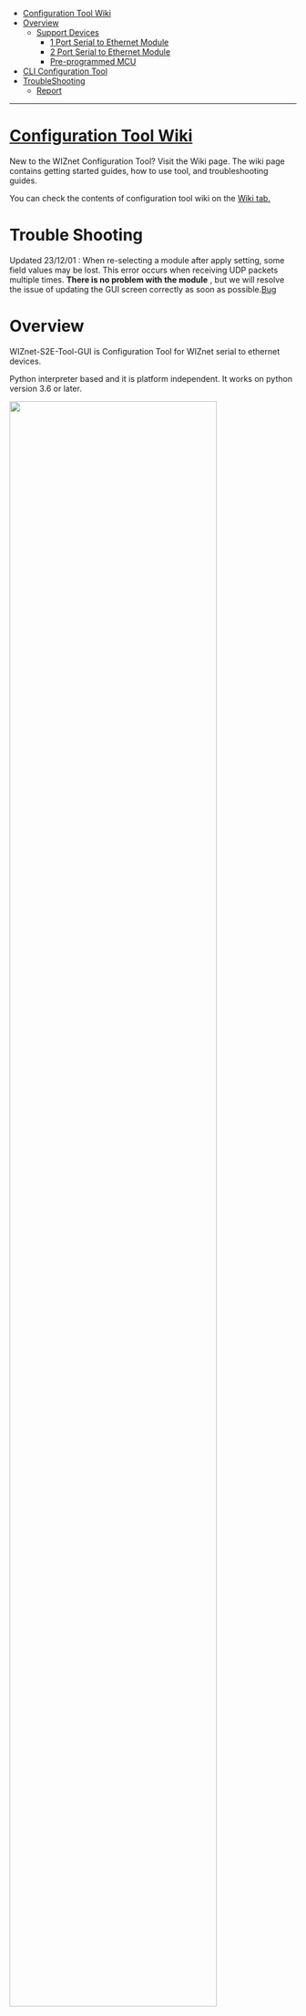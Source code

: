 - [Configuration Tool Wiki](#configuration-tool-wiki)
- [Overview](#overview)
  - [Support Devices](#support-devices)
    - [1 Port Serial to Ethernet Module](#1-port-serial-to-ethernet-module)
    - [2 Port Serial to Ethernet Module](#2-port-serial-to-ethernet-module)
    - [Pre-programmed MCU](#pre-programmed-mcu)
- [CLI Configuration Tool](#cli-configuration-tool)
- [TroubleShooting](#troubleshooting)
  - [Report](#report)

---

# [Configuration Tool Wiki](https://github.com/Wiznet/WIZnet-S2E-Tool-GUI/wiki)

New to the WIZnet Configuration Tool? Visit the Wiki page. The wiki page contains getting started guides, how to use tool, and troubleshooting guides.

You can check the contents of configuration tool wiki on the [Wiki tab.](https://github.com/Wiznet/WIZnet-S2E-Tool-GUI/wiki)

# Trouble Shooting
Updated 23/12/01 : When re-selecting a module after apply setting, some field values ​​may be lost.
This error occurs when receiving UDP packets multiple times.
**There is no problem with the module** , but we will resolve the issue of updating the GUI screen correctly as soon as possible.[Bug](https://github.com/Wiznet/WIZnet-S2E-Tool-GUI/issues/35)





# Overview

WIZnet-S2E-Tool-GUI is Configuration Tool for WIZnet serial to ethernet devices.

Python interpreter based and it is platform independent. It works on python version 3.6 or later.

<img src="https://github.com/Wiznet/WIZnet-S2E-Tool-GUI/blob/master/doc/images/wizconfig_main_V1.0.0.png" width="85%"></img>


## Support Devices

### 1 Port Serial to Ethernet Module

- [WIZ750SR](https://docs.wiznet.io/Product/S2E-Module/WIZ750SR)
  - [WIZ750SR Github repository](https://github.com/Wiznet/WIZ750SR)
- [WIZ750SR-100](https://docs.wiznet.io/Product/S2E-Module/WIZ750SR-1xx-Series/WIZ750SR-100)
- [WIZ750SR-105](https://docs.wiznet.io/Product/S2E-Module/WIZ750SR-1xx-Series/WIZ750SR-105)
- [WIZ750SR-110](https://docs.wiznet.io/Product/S2E-Module/WIZ750SR-1xx-Series/WIZ750SR-110)
- [WIZ107SR](https://docs.wiznet.io/Product/S2E-Module/WIZ107SR) & [WIZ108SR](https://docs.wiznet.io/Product/S2E-Module/WIZ108SR)
- WIZ5xxSR-RP Series
  - [WIZ500SR-RP](https://docs.wiznet.io/Product/S2E-Module/WIZ5xxSR-RP-Series/WIZ500SR-RP/overview)
  - [WIZ505SR-RP](https://docs.wiznet.io/Product/S2E-Module/WIZ5xxSR-RP-Series/WIZ505SR-RP/overview)
  - [WIZ510SR-RP](https://docs.wiznet.io/Product/S2E-Module/WIZ5xxSR-RP-Series/WIZ510SR-RP/overview)

### 2 Port Serial to Ethernet Module

- [WIZ752SR-120](https://docs.wiznet.io/Product/S2E-Module/WIZ752SR-12x-Series/WIZ752SR-120)
- [WIZ752SR-125](https://docs.wiznet.io/Product/S2E-Module/WIZ752SR-12x-Series/WIZ752SR-125)

### Pre-programmed MCU
- [W7500(P)-S2E](https://docs.wiznet.io/Product/Pre-programmed-MCU/W7500P-S2E/w7500p-s2e-EN)



# CLI Configuration Tool

In addition to this GUI configuration tool, we provides a command line based configuration tool.

With just a few options, you can easily set up your device.

One of the features of the CLI tool is that **it supports multi device configuration**. If you have multiple devices, try it.

CLI configuration tool can be refer from [WIZnet-S2E-Tool github page.](https://github.com/Wiznet/WIZnet-S2E-Tool)

---
# Updated
![스크린샷 2023-12-01 103220](https://github.com/Wiznet/WIZnet-S2E-Tool-GUI/assets/77008882/6648c5cc-1dd2-4aad-ba3c-293563a63aa5)
The existing 3-space subscription topic has been expanded to 10 spaces. From now on, you don't have to worry about UDP maximum packet limits.


## Report

If you have any problems, use one of the links below and **please report the problem.**

- [WIZnet Developer Forum](https://forum.wiznet.io/)
- [Github Issue page](https://github.com/Wiznet/WIZnet-S2E-Tool-GUI/issues)
- [Discusstion](https://github.com/Wiznet/WIZnet-S2E-Tool-GUI/discussions)

---
